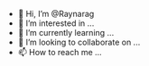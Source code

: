 - 👋 Hi, I’m @Raynarag
- 👀 I’m interested in ...
- 🌱 I’m currently learning ...
- 💞️ I’m looking to collaborate on ...
- 📫 How to reach me ...

<!---
Raynarag/Raynarag is a ✨ special ✨ repository because its `README.md` (this file) appears on your GitHub profile.
You can click the Preview link to take a look at your changes.
--->
